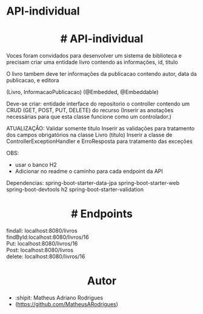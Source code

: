 # API-individual

<h1 align="center"># API-individual</h1>
<p>Voces foram convidados para desenvolver um sistema de biblioteca e precisam criar uma entidade livro contendo as informações, id, titulo

O livro tambem deve ter informações da publicacao contendo autor, data da publicacao, e editora

(Livro, InformacaoPublicacao) (@Embedded, @Embeddable)

Deve-se criar:
entidade
interface do repositorio
o controller contendo um CRUD (GET, POST, PUT, DELETE) do recurso (Inserir as anotações necessárias para que esta classe funcione como um controlador.)

ATUALIZAÇÂO: Validar somente titulo
Inserir as validações para tratamento dos campos obrigatórios na classe Livro (titulo) 
Inserir a classe de ControllerExceptionHandler e ErroResposta para tratamento das exceções

OBS:
- usar o banco H2
- Adicionar no readme o caminho para cada endpoint da API

Dependencias:
spring-boot-starter-data-jpa
spring-boot-starter-web
spring-boot-devtools
h2
spring-boot-starter-validation</p>

<h1 align="center"># Endpoints</h1> 
<p>
  findall: localhost:8080/livros <br>
  findById:localhost:8080/livros/16 <br>
  Put: localhost:8080/livros/16 <br>
  Post: localhost:8080/livros <br>
  delete: localhost:8080/livros/16 <br>
</p>
    
 <h1 align="center"> Autor </h1>

-  :shipit: Matheus Adriano Rodrigues 
-  (https://github.com/MatheusARodrigues)

<div align="center">
